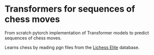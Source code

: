 # Transformers for sequences of chess moves

From scratch pytorch implementation of Transformer models to predict sequences of chess moves. 

Learns chess by reading pgn files from the [Lichess Elite](https://database.nikonoel.fr/) database. 
